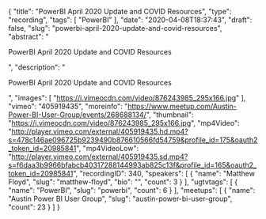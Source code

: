 {
  "title": "PowerBI April 2020 Update and COVID Resources",
  "type": "recording",
  "tags": [
    "PowerBI"
  ],
  "date": "2020-04-08T18:37:43",
  "draft": false,
  "slug": "powerbi-april-2020-update-and-covid-resources",
  "abstract": "<p>PowerBI April 2020 Update and COVID Resources</p>",
  "description": "<p>PowerBI April 2020 Update and COVID Resources</p>",
  "images": [
    "https://i.vimeocdn.com/video/876243985_295x166.jpg"
  ],
  "vimeo": "405919435",
  "moreinfo": "https://www.meetup.com/Austin-Power-BI-User-Group/events/268688134/",
  "thumbnail": "https://i.vimeocdn.com/video/876243985_295x166.jpg",
  "mp4Video": "http://player.vimeo.com/external/405919435.hd.mp4?s=478c146ae096725b9239490b876610566fd54759&profile_id=175&oauth2_token_id=20985841",
  "mp4VideoLow": "http://player.vimeo.com/external/405919435.sd.mp4?s=f6daa3b9966bfabcb40317288144993ab825c13f&profile_id=165&oauth2_token_id=20985841",
  "recordingID": 340,
  "speakers": [
    {
      "name": "Matthew Floyd",
      "slug": "matthew-floyd",
      "bio": "",
      "count": 3
    }
  ],
  "ugtvtags": [
    {
      "name": "PowerBI",
      "slug": "powerbi",
      "count": 6
    }
  ],
  "meetups": [
    {
      "name": "Austin Power BI User Group",
      "slug": "austin-power-bi-user-group",
      "count": 23
    }
  ]
}